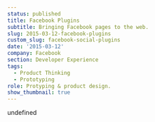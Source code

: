 ```yaml
---
status: published
title: Facebook Plugins
subtitle: Bringing Facebook pages to the web.
slug: 2015-03-12-facebook-plugins
custom_slug: facebook-social-plugins
date: '2015-03-12'
company: Facebook
section: Developer Experience
tags:
  - Product Thinking
  - Prototyping
role: Protyping & product design.
show_thumbnail: true
---
```

undefined
